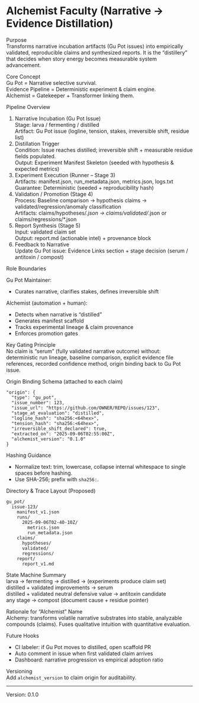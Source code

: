 # Alchemist Faculty (Narrative → Evidence Distillation)

Purpose  
Transforms narrative incubation artifacts (Gu Pot issues) into empirically validated, reproducible claims and synthesized reports. It is the “distillery” that decides when story energy becomes measurable system advancement.

Core Concept  
Gu Pot = Narrative selective survival.  
Evidence Pipeline = Deterministic experiment & claim engine.  
Alchemist = Gatekeeper + Transformer linking them.

Pipeline Overview

1. Narrative Incubation (Gu Pot Issue)  
   Stage: larva / fermenting / distilled  
   Artifact: Gu Pot issue (logline, tension, stakes, irreversible shift, residue list)
2. Distillation Trigger  
   Condition: Issue reaches distilled; irreversible shift + measurable residue fields populated.  
   Output: Experiment Manifest Skeleton (seeded with hypothesis & expected metrics)
3. Experiment Execution (Runner – Stage 3)  
   Artifacts: manifest.json, run_metadata.json, metrics.json, logs.txt  
   Guarantee: Deterministic (seeded + reproducibility hash)
4. Validation / Promotion (Stage 4)  
   Process: Baseline comparison → hypothesis claims → validated/regression/anomaly classification  
   Artifacts: claims/hypotheses/*.json → claims/validated/*.json or claims/regressions/*.json
5. Report Synthesis (Stage 5)  
   Input: validated claim set  
   Output: report.md (actionable intel) + provenance block
6. Feedback to Narrative  
   Update Gu Pot issue: Evidence Links section + stage decision (serum / antitoxin / compost)

Role Boundaries

Gu Pot Maintainer:
- Curates narrative, clarifies stakes, defines irreversible shift

Alchemist (automation + human):
- Detects when narrative is “distilled”
- Generates manifest scaffold
- Tracks experimental lineage & claim provenance
- Enforces promotion gates

Key Gating Principle  
No claim is “serum” (fully validated narrative outcome) without: deterministic run lineage, baseline comparison, explicit evidence file references, recorded confidence method, origin binding back to Gu Pot issue.

Origin Binding Schema (attached to each claim)
```
"origin": {
  "type": "gu_pot",
  "issue_number": 123,
  "issue_url": "https://github.com/OWNER/REPO/issues/123",
  "stage_at_evaluation": "distilled",
  "logline_hash": "sha256:<64hex>",
  "tension_hash": "sha256:<64hex>",
  "irreversible_shift_declared": true,
  "extracted_on": "2025-09-06T02:55:00Z",
  "alchemist_version": "0.1.0"
}
```

Hashing Guidance
- Normalize text: trim, lowercase, collapse internal whitespace to single spaces before hashing.
- Use SHA-256; prefix with `sha256:`.

Directory & Trace Layout (Proposed)
```
gu_pot/
  issue-123/
    manifest_v1.json
    runs/
      2025-09-06T02-40-10Z/
        metrics.json
        run_metadata.json
    claims/
      hypotheses/
      validated/
      regressions/
    report/
      report_v1.md
```

State Machine Summary  
larva → fermenting → distilled → (experiments produce claim set)  
 distilled + validated improvements → serum  
 distilled + validated neutral defensive value → antitoxin candidate  
 any stage → compost (document cause + residue pointer)

Rationale for “Alchemist” Name  
Alchemy: transforms volatile narrative substrates into stable, analyzable compounds (claims). Fuses qualitative intuition with quantitative evaluation.

Future Hooks
- CI labeler: if Gu Pot moves to distilled, open scaffold PR
- Auto comment in issue when first validated claim arrives
- Dashboard: narrative progression vs empirical adoption ratio

Versioning  
Add `alchemist_version` to claim origin for auditability.

---
Version: 0.1.0